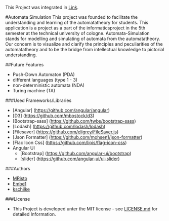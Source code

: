 This Project was integrated in [Link](https://github.com/THe-LearningSystem/frontend).


#Automata Simulation
This project was founded to facilitate the understanding and learning of the automatatheory for students.
This application is a project as a part of the informaticsproject in the 5th semester at the technical university
of cologne. Automata-Simulation stands for modelling and simulating of automata from the automatatheory. Our concern 
is to visualize and clarify the principles and peculiarities of the automatatheory and to be the bridge from intellectual 
knowledge to pictorial understanding.

##Future Features
- Push-Down Automaton (PDA)
- different languages (type 1 - 3)
- non-deterministic automata (NDA)
- Turing machine (TA)

###Used Frameworks/Libraries
- [Angular] (https://github.com/angular/angular)
- [D3] (https://github.com/mbostock/d3)
- [Bootstrap-sass] (https://github.com/twbs/bootstrap-sass)
- [Lodash] (https://github.com/lodash/lodash)
- [Filesaver] (https://github.com/eligrey/FileSaver.js)
- [Json Formatter] (https://github.com/mohsen1/json-formatter)
- [Flac Icon Css] (https://github.com/lipis/flag-icon-css)
- Angular UI
  - [Bootstrap] (https://github.com/angular-ui/bootstrap)
  - [slider] (https://github.com/angular-ui/ui-slider)

###Authors
- [MRisto](https://github.com/MRisto)
- [Embe1](https://github.com/Embe1)
- [kschilke](https://github.com/kschilke)

###License
  - This Project is developed unter the MIT license - see [LICENSE.md](LICENSE.md) for detailed Information.
